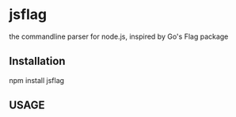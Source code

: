 # jsflag
the commandline parser for node.js, inspired by Go's Flag package

## Installation
npm install jsflag

## USAGE
